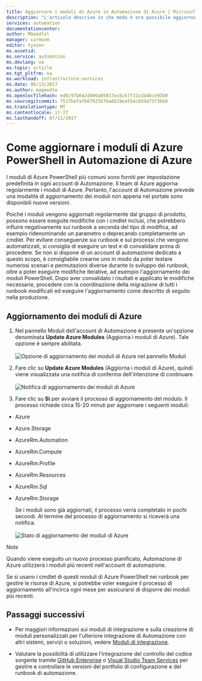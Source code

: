 ```yaml
---
title: Aggiornare i moduli di Azure in Automazione di Azure | Microsoft Docs
description: "L'articolo descrive in che modo è ora possibile aggiornare i moduli di Azure PowerShell comuni disponibili per impostazione predefinita in Automazione di Azure."
services: automation
documentationcenter: 
author: MGoedtel
manager: carmonm
editor: tysonn
ms.assetid: 
ms.service: automation
ms.devlang: na
ms.topic: article
ms.tgt_pltfrm: na
ms.workload: infrastructure-services
ms.date: 06/13/2017
ms.author: magoedte
ms.openlocfilehash: ed8c97b642d406a05817ec6c67f31a1b4bce93b0
ms.sourcegitcommit: f537befafb079256fba0529ee554c034d73f36b0
ms.translationtype: MT
ms.contentlocale: it-IT
ms.lasthandoff: 07/11/2017
---
```

# <a name="how-to-update-azure-powershell-modules-in-azure-automation"></a>Come aggiornare i moduli di Azure PowerShell in Automazione di Azure

I moduli di Azure PowerShell più comuni sono forniti per impostazione predefinita in ogni account di Automazione.  Il team di Azure aggiorna regolarmente i moduli di Azure. Pertanto, l'account di Automazione prevede una modalità di aggiornamento dei moduli non appena nel portale sono disponibili nuove versioni.  

Poiché i moduli vengono aggiornati regolarmente dal gruppo di prodotto, possono essere eseguite modifiche con i cmdlet inclusi, che potrebbero influire negativamente sui runbook a seconda del tipo di modifica, ad esempio ridenominando un parametro o deprecando completamente un cmdlet. Per evitare conseguenze sui runbook e sui processi che vengono automatizzati, si consiglia di eseguire un test e di convalidare prima di procedere.  Se non si dispone di un account di automazione dedicato a questo scopo, è consigliabile crearne uno in modo da poter testare numerosi scenari e permutazioni diverse durante lo sviluppo dei runbook, oltre a poter eseguire modifiche iterative, ad esempio l'aggiornamento dei moduli PowerShell.  Dopo aver convalidato i risultati e applicato le modifiche necessarie, procedere con la coordinazione della migrazione di tutti i runbook modificati ed eseguire l'aggiornamento come descritto di seguito nella produzione.     

## <a name="updating-azure-modules"></a>Aggiornamento dei moduli di Azure

1. Nel pannello Moduli dell'account di Automazione è presente un'opzione denominata **Update Azure Modules** (Aggiorna i moduli di Azure).  Tale opzione è sempre abilitata.<br><br> ![Opzione di aggiornamento dei moduli di Azure nel pannello Moduli](media/automation-update-azure-modules/automation-update-azure-modules-option.png)

2. Fare clic su **Update Azure Modules** (Aggiorna i moduli di Azure), quindi viene visualizzata una notifica di conferma dell'intenzione di continuare.<br><br> ![Notifica di aggiornamento dei moduli di Azure](media/automation-update-azure-modules/automation-update-azure-modules-popup.png)

3. Fare clic su **Sì** per avviare il processo di aggiornamento del modulo.  Il processo richiede circa 15-20 minuti per aggiornare i seguenti moduli:

  * Azure
  * Azure.Storage
  * AzureRm.Automation
  * AzureRm.Compute
  * AzureRm.Profile
  * AzureRm.Resources
  * AzureRm.Sql
  * AzureRm.Storage

    Se i moduli sono già aggiornati, il processo verrà completato in pochi secondi.  Al termine del processo di aggiornamento si riceverà una notifica.<br><br> ![Stato di aggiornamento dei moduli di Azure](media/automation-update-azure-modules/automation-update-azure-modules-updatestatus.png)

> [!NOTE]
> Quando viene eseguito un nuovo processo pianificato, Automazione di Azure utilizzerà i moduli più recenti nell'account di automazione.    

Se si usano i cmdlet di questi moduli di Azure PowerShell nei runbook per gestire le risorse di Azure, si potrebbe voler eseguire il processo di aggiornamento all'incirca ogni mese per assicurarsi di disporre dei moduli più recenti.

## <a name="next-steps"></a>Passaggi successivi

* Per maggiori informazioni sui moduli di integrazione e sulla creazione di moduli personalizzati per l'ulteriore integrazione di Automazione con altri sistemi, servizi o soluzioni, vedere [Moduli di integrazione](automation-integration-modules.md).

* Valutare la possibilità di utilizzare l’integrazione del controllo del codice sorgente tramite [GitHub Enterprise](automation-scenario-source-control-integration-with-github-ent.md) o [Visual Studio Team Services](automation-scenario-source-control-integration-with-vsts.md) per gestire e controllare le versioni del portfolio di configurazione e del runbook di automazione.  